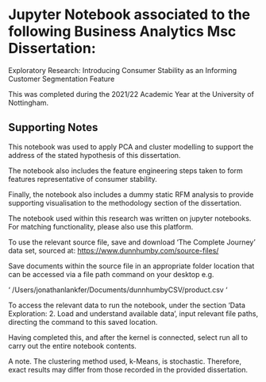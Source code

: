 # Jupyter Notebook associated to the following Business Analytics Msc Dissertation:

Exploratory Research: Introducing Consumer Stability as an Informing Customer Segmentation Feature

This was completed during the 2021/22 Academic Year at the University of Nottingham.

## Supporting Notes

This notebook was used to apply PCA and cluster modelling to support the address of the stated hypothesis of this dissertation.  

The notebook also includes the feature engineering steps taken to form features representative of consumer stability.  

Finally, the notebook also includes a dummy static RFM analysis to provide supporting visualisation to the methodology section of the dissertation. 

The notebook used within this research was written on jupyter notebooks. For matching functionality, please also use this platform.  

To use the relevant source file, save and download ‘The Complete Journey’ data set, sourced at: https://www.dunnhumby.com/source-files/ 

Save documents within the source file in an appropriate folder location that can be accessed via a file path command on your desktop e.g. 

‘ /Users/jonathanlankfer/Documents/dunnhumbyCSV/product.csv ‘ 

To access the relevant data to run the notebook, under the section ‘Data Exploration: 2. Load and understand available data’, input relevant file paths, directing the command to this saved location. 

Having completed this, and after the kernel is connected, select run all to carry out the entire notebook contents. 

A note. The clustering method used, k-Means, is stochastic. Therefore, exact results may differ from those recorded in the provided dissertation.  
